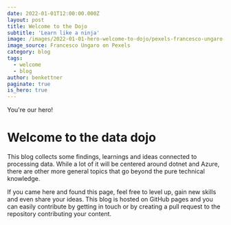 ```yaml
---
date: 2022-01-01T12:00:00.000Z
layout: post
title: Welcome to the Dojo
subtitle: 'Learn like a ninja'
image: /images/2022-01-01-hero-welcome-to-dojo/pexels-francesco-ungaro-96931.jpg
image_source: Francesco Ungaro on Pexels
category: blog
tags:
  - welcome
  - blog
author: benkettner
paginate: true
is_hero: true
---
```


You're our hero! 
# Welcome to the data dojo

This blog collects some findings, learnings and ideas connected to processing data. While a lot of it will be centered around dotnet and Azure, there are other more general topics that go beyond the pure technical knowledge. 

If you came here and found this page, feel free to level up, gain new skills and even share your ideas. This blog is hosted on GitHub pages and you can easily contribute by getting in touch or by creating a pull request to the repository contributing your content. 